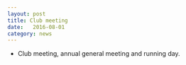 ```yaml
---
layout: post
title: Club meeting
date:   2016-08-01
category: news
---
```


* Club meeting, annual general meeting and running day.
